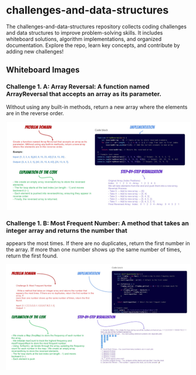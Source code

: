 # challenges-and-data-structures
The challenges-and-data-structures repository collects coding challenges and data structures to improve problem-solving skills. It includes whiteboard solutions, algorithm implementations, and organized documentation. Explore the repo, learn key concepts, and contribute by adding new challenges! 


## Whiteboard Images

### Challenge 1. A: Array Reversal: A function named ArrayReversal that accepts an array as its parameter.
Without using any built-in methods, return a new array where the elements are in
the reverse order.

![Array Reversal](whiteboard-challenges/array-reversal.jpg)

### Challenge 1. B: Most Frequent Number: A method that takes an integer array and returns the number that
appears the most times. If there are no duplicates, return the first number in
the array. If more than one number shows up the same number of times,
return the first found.

![Most Frequent Number Whiteboard](whiteboard-challenges/most-frequent-number.jpg)